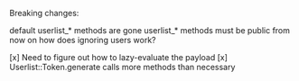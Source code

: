 Breaking changes:

default userlist_* methods are gone
userlist_* methods must be public from now on
how does ignoring users work?


[x] Need to figure out how to lazy-evaluate the payload
[x] Userlist::Token.generate calls more methods than necessary

